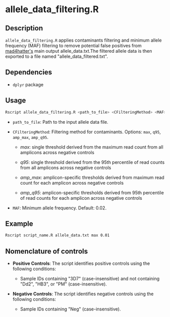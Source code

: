 # allele_data_filtering.R

## Description

`allele_data_filtering.R` applies contaminants filtering and minimum allele frequency (MAF) filtering to remove potential false positives from [mad4hatter's](https://github.com/EPPIcenter/mad4hatter) main output allele_data.txt.The filtered allele data is then exported to a file named "allele_data_filtered.txt".

## Dependencies

- `dplyr` package

## Usage

```bash
Rscript allele_data_filtering.R <path_to_file> <CFilteringMethod> <MAF>
```

- `path_to_file`: Path to the input allele data file.
- `CFilteringMethod`: Filtering method for contaminants. Options: `max`, `q95`, `amp_max`, `amp_q95`.

  - *max*: single threshold derived from the maximum read count from all amplicons across negative controls

  - *q95*: single threshold derived from the 95th percentile of read counts from all amplicons across negative controls

  - *amp_max*: amplicon-specific thresholds derived from maximum read count for each amplicon across negative controls

  - *amp_q95*:  amplicon-specific thresholds derived from 95th percentile of read counts for each amplicon across negative controls
  
- `MAF`: Minimum allele frequency. Default: 0.02.

## Example

```bash
Rscript script_name.R allele_data.txt max 0.01
```

## Nomenclature of controls

- **Positive Controls**: The script identifies positive controls using the following conditions:
  - Sample IDs containing "3D7" (case-insensitive) and not containing "Dd2", "HB3", or "PM" (case-insensitive).

- **Negative Controls**: The script identifies negative controls using the following conditions:
  - Sample IDs containing "Neg" (case-insensitive).
